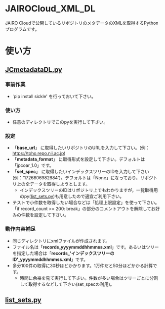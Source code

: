 # JAIROCloud_XML_DL
JAIRO Cloudで公開しているリポジトリのメタデータのXMLを取得するPythonプログラムです。

# 使い方
## [JCmetadataDL.py](https://github.com/hellboy84/JAIROCloud_XML_DL/blob/main/JCmetadataDL.py)
### 事前作業
- 'pip install sickle'  を行っておいて下さい。
### 使い方
- 任意のディレクトリでこのpyを実行して下さい。
### 設定
- 「**base_url**」 に取得したいリポジトリのURLを入力して下さい。(例：https://toho.repo.nii.ac.jp)
- 「**metadata_format**」 に取得形式を設定して下さい。デフォルトは「jpcoar_1.0」です。
- 「**set_spec**」 に取得したいインデックスツリーのIDを入力して下さい(例：'1726806982884')。デフォルトは「None」になっており，リポジトリ上の全データを取得しようとします。
  - インデックスツリーのIDはリポジトリ上でもわかりますが，一覧取得用のpy([list_sets.py](https://github.com/hellboy84/JAIROCloud_XML_DL/blob/main/list_sets.py))も用意したので適宜ご利用下さい。
- テストで小件数を取得したい場合などは「処理上限設定」を使って下さい。「if record_count >= 200: break」の部分のコメントアウトを解除してお好みの件数を設定して下さい。
### 動作内容補足
- 同じディレクトリにxmlファイルが作成されます。
- ファイル名は「**records_yyyymmddhhmmss.xml**」です。あるいはツリーを指定した場合は「**records_'インデックスツリーのID'_yyyymmddhhmmss.xml**」です。
- 多分100件の取得に30秒ほどかかります。1万件だと50分ほどかかる計算です。
  - 時間に余裕を見て実行して下さい。件数が多い場合はツリーごとに分割して取得するなどして下さい(set_specの利用)。

## [list_sets.py](https://github.com/hellboy84/JAIROCloud_XML_DL/blob/main/list_sets.py)


